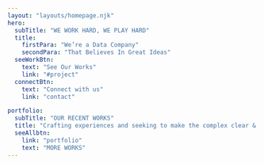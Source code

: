 ```yaml
---
layout: "layouts/homepage.njk"
hero:
  subTitle: "WE WORK HARD, WE PLAY HARD"
  title:
    firstPara: "We’re a Data Company"
    secondPara: "That Believes In Great Ideas"
  seeWorkBtn:
    text: "See Our Works"
    link: "#project"
  connectBtn: 
    text: "Connect with us"
    link: "contact"

portfolio:
  subTitle: "OUR RECENT WORKS"
  title: "Crafting experiences and seeking to make the complex clear & beautiful."
  seeAllbtn:
    link: "portfolio"
    text: "MORE WORKS"
---
```

